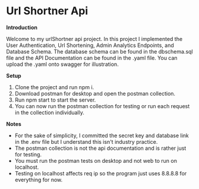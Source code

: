 ﻿# Url Shortner Api
 **Introduction**
 
 Welcome to my urlShortner api project. In this project I implemented the User Authentication, Url Shortening, Admin Analytics Endpoints, and Database Schema. The database schema can be found in the dbschema.sql file and the API Documentation can be found in the .yaml file. You can upload the .yaml onto swagger for illustration.

 **Setup**
 1. Clone the project and run npm i.
 2. Download postman for desktop and open the postman collection.
 3. Run npm start to start the server.
 4. You can now run the postman collection for testing or run each request in the collection individually.

**Notes**
- For the sake of simplicity, I committed the secret key and database link in the .env file but I understand this isn't industry practice.
- The postman collection is not the api documentation and is rather just for testing.
- You must run the postman tests on desktop and not web to run on localhost.
- Testing on localhost affects req ip so the program just uses 8.8.8.8 for everything for now.
